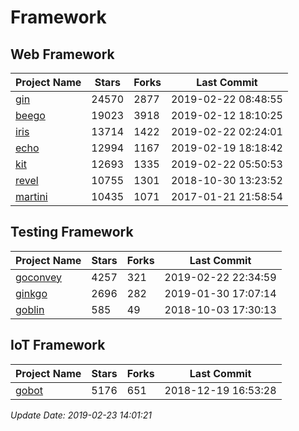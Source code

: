 # Framework

## Web Framework

| Project Name | Stars | Forks | Last Commit |
| ------------ | ----- | ----- | ----------- |
| [gin](https://github.com/gin-gonic/gin) | 24570 | 2877 | 2019-02-22 08:48:55 |
| [beego](https://github.com/astaxie/beego) | 19023 | 3918 | 2019-02-12 18:10:25 |
| [iris](https://github.com/kataras/iris) | 13714 | 1422 | 2019-02-22 02:24:01 |
| [echo](https://github.com/labstack/echo) | 12994 | 1167 | 2019-02-19 18:18:42 |
| [kit](https://github.com/go-kit/kit) | 12693 | 1335 | 2019-02-22 05:50:53 |
| [revel](https://github.com/revel/revel) | 10755 | 1301 | 2018-10-30 13:23:52 |
| [martini](https://github.com/go-martini/martini) | 10435 | 1071 | 2017-01-21 21:58:54 |

## Testing Framework

| Project Name | Stars | Forks | Last Commit |
| ------------ | ----- | ----- | ----------- |
| [goconvey](https://github.com/smartystreets/goconvey) | 4257 | 321 | 2019-02-22 22:34:59 |
| [ginkgo](https://github.com/onsi/ginkgo) | 2696 | 282 | 2019-01-30 17:07:14 |
| [goblin](https://github.com/franela/goblin) | 585 | 49 | 2018-10-03 17:30:13 |

## IoT Framework

| Project Name | Stars | Forks | Last Commit |
| ------------ | ----- | ----- | ----------- |
| [gobot](https://github.com/hybridgroup/gobot) | 5176 | 651 | 2018-12-19 16:53:28 |

*Update Date: 2019-02-23 14:01:21*